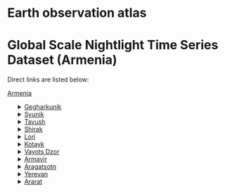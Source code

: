 # Earth observation atlas
 # Global Scale Nightlight Time Series Dataset (Armenia)
Direct links are listed below:

<a href="https://eoatlas-nightlight.s3.amazonaws.com/eoatlas-monthly-nightlight-00010.csv">Armenia</a>
<ul>
<details>
<summary><a href="https://eoatlas-nightlight.s3.amazonaws.com/eoatlas-monthly-nightlight-00428.csv">Gegharkunik</a></summary>
<ul>
<ol>
<li><a href="https://eoatlas-nightlight.s3.amazonaws.com/eoatlas-monthly-nightlight-08541.csv">Sevan</a></li><li><a href="https://eoatlas-nightlight.s3.amazonaws.com/eoatlas-monthly-nightlight-08542.csv">Vardenis</a></li><li><a href="https://eoatlas-nightlight.s3.amazonaws.com/eoatlas-monthly-nightlight-08543.csv">Gavar</a></li><li><a href="https://eoatlas-nightlight.s3.amazonaws.com/eoatlas-monthly-nightlight-08544.csv">Martuni</a></li><li><a href="https://eoatlas-nightlight.s3.amazonaws.com/eoatlas-monthly-nightlight-08566.csv">Karmir</a></li></ul>
</ol>
</details>
<details>
<summary><a href="https://eoatlas-nightlight.s3.amazonaws.com/eoatlas-monthly-nightlight-00429.csv">Syunik</a></summary>
<ul>
<ol>
<li><a href="https://eoatlas-nightlight.s3.amazonaws.com/eoatlas-monthly-nightlight-08545.csv">Meghri</a></li><li><a href="https://eoatlas-nightlight.s3.amazonaws.com/eoatlas-monthly-nightlight-08546.csv">Kapan</a></li><li><a href="https://eoatlas-nightlight.s3.amazonaws.com/eoatlas-monthly-nightlight-08547.csv">Goris</a></li><li><a href="https://eoatlas-nightlight.s3.amazonaws.com/eoatlas-monthly-nightlight-08548.csv">Sisian</a></li></ul>
</ol>
</details>
<details>
<summary><a href="https://eoatlas-nightlight.s3.amazonaws.com/eoatlas-monthly-nightlight-00430.csv">Tavush</a></summary>
<ul>
<ol>
<li><a href="https://eoatlas-nightlight.s3.amazonaws.com/eoatlas-monthly-nightlight-08537.csv">Noyemberyan</a></li><li><a href="https://eoatlas-nightlight.s3.amazonaws.com/eoatlas-monthly-nightlight-08559.csv">Dilidjan</a></li><li><a href="https://eoatlas-nightlight.s3.amazonaws.com/eoatlas-monthly-nightlight-08564.csv">Idjevan</a></li><li><a href="https://eoatlas-nightlight.s3.amazonaws.com/eoatlas-monthly-nightlight-08567.csv">Tavush</a></li></ul>
</ol>
</details>
<details>
<summary><a href="https://eoatlas-nightlight.s3.amazonaws.com/eoatlas-monthly-nightlight-00431.csv">Shirak</a></summary>
<ul>
<ol>
<li><a href="https://eoatlas-nightlight.s3.amazonaws.com/eoatlas-monthly-nightlight-08534.csv">Ashotck</a></li><li><a href="https://eoatlas-nightlight.s3.amazonaws.com/eoatlas-monthly-nightlight-08535.csv">Amasia</a></li><li><a href="https://eoatlas-nightlight.s3.amazonaws.com/eoatlas-monthly-nightlight-08536.csv">Akhuryan</a></li><li><a href="https://eoatlas-nightlight.s3.amazonaws.com/eoatlas-monthly-nightlight-08554.csv">Ani</a></li><li><a href="https://eoatlas-nightlight.s3.amazonaws.com/eoatlas-monthly-nightlight-08555.csv">Artik</a></li></ul>
</ol>
</details>
<details>
<summary><a href="https://eoatlas-nightlight.s3.amazonaws.com/eoatlas-monthly-nightlight-00432.csv">Lori</a></summary>
<ul>
<ol>
<li><a href="https://eoatlas-nightlight.s3.amazonaws.com/eoatlas-monthly-nightlight-08529.csv">Spitak</a></li><li><a href="https://eoatlas-nightlight.s3.amazonaws.com/eoatlas-monthly-nightlight-08530.csv">Gugark</a></li><li><a href="https://eoatlas-nightlight.s3.amazonaws.com/eoatlas-monthly-nightlight-08531.csv">Tashir</a></li><li><a href="https://eoatlas-nightlight.s3.amazonaws.com/eoatlas-monthly-nightlight-08532.csv">Stepanavan</a></li><li><a href="https://eoatlas-nightlight.s3.amazonaws.com/eoatlas-monthly-nightlight-08533.csv">Tumanian</a></li></ul>
</ol>
</details>
<details>
<summary><a href="https://eoatlas-nightlight.s3.amazonaws.com/eoatlas-monthly-nightlight-00433.csv">Kotayk</a></summary>
<ul>
<ol>
<li><a href="https://eoatlas-nightlight.s3.amazonaws.com/eoatlas-monthly-nightlight-08538.csv">Hrazdan</a></li><li><a href="https://eoatlas-nightlight.s3.amazonaws.com/eoatlas-monthly-nightlight-08539.csv">Nairi</a></li><li><a href="https://eoatlas-nightlight.s3.amazonaws.com/eoatlas-monthly-nightlight-08540.csv">Kotayk</a></li></ul>
</ol>
</details>
<details>
<summary><a href="https://eoatlas-nightlight.s3.amazonaws.com/eoatlas-monthly-nightlight-00434.csv">Vayots Dzor</a></summary>
<ul>
<ol>
<li><a href="https://eoatlas-nightlight.s3.amazonaws.com/eoatlas-monthly-nightlight-08549.csv">Vayk</a></li><li><a href="https://eoatlas-nightlight.s3.amazonaws.com/eoatlas-monthly-nightlight-08550.csv">Yeghegnadzor</a></li></ul>
</ol>
</details>
<details>
<summary><a href="https://eoatlas-nightlight.s3.amazonaws.com/eoatlas-monthly-nightlight-00435.csv">Armavir</a></summary>
<ul>
<ol>
<li><a href="https://eoatlas-nightlight.s3.amazonaws.com/eoatlas-monthly-nightlight-08556.csv">Vagharshapat</a></li><li><a href="https://eoatlas-nightlight.s3.amazonaws.com/eoatlas-monthly-nightlight-08557.csv">Baghramyan</a></li><li><a href="https://eoatlas-nightlight.s3.amazonaws.com/eoatlas-monthly-nightlight-08562.csv">Armavir</a></li></ul>
</ol>
</details>
<details>
<summary><a href="https://eoatlas-nightlight.s3.amazonaws.com/eoatlas-monthly-nightlight-00436.csv">Aragatsotn</a></summary>
<ul>
<ol>
<li><a href="https://eoatlas-nightlight.s3.amazonaws.com/eoatlas-monthly-nightlight-08552.csv">Ashtarak</a></li><li><a href="https://eoatlas-nightlight.s3.amazonaws.com/eoatlas-monthly-nightlight-08553.csv">Talin</a></li><li><a href="https://eoatlas-nightlight.s3.amazonaws.com/eoatlas-monthly-nightlight-08560.csv">Aragats</a></li><li><a href="https://eoatlas-nightlight.s3.amazonaws.com/eoatlas-monthly-nightlight-08563.csv">Aparan</a></li></ul>
</ol>
</details>
<details>
<summary><a href="https://eoatlas-nightlight.s3.amazonaws.com/eoatlas-monthly-nightlight-00437.csv">Yerevan</a></summary>
<ul>
<ol>
<li><a href="https://eoatlas-nightlight.s3.amazonaws.com/eoatlas-monthly-nightlight-08565.csv">Yerevan</a></li></ul>
</ol>
</details>
<details>
<summary><a href="https://eoatlas-nightlight.s3.amazonaws.com/eoatlas-monthly-nightlight-00438.csv">Ararat</a></summary>
<ul>
<ol>
<li><a href="https://eoatlas-nightlight.s3.amazonaws.com/eoatlas-monthly-nightlight-08551.csv">Ararat</a></li><li><a href="https://eoatlas-nightlight.s3.amazonaws.com/eoatlas-monthly-nightlight-08558.csv">Masis</a></li><li><a href="https://eoatlas-nightlight.s3.amazonaws.com/eoatlas-monthly-nightlight-08561.csv">Artashat</a></li></ul>
</ol>
</details>
